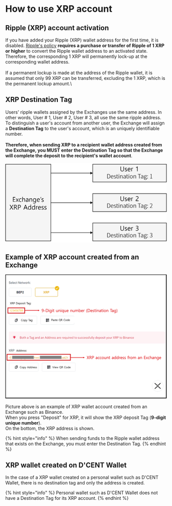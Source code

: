 # How to use XRP account

## Ripple (XRP) account activation

If you have added your Ripple (XRP) wallet address for the first time, it is disabled. [Ripple's policy](https://xrpl.org/reserves.html) **requires a purchase or transfer of Ripple of 1 XRP or higher** to convert the Ripple wallet address to an activated state. Therefore, the corresponding 1 XRP will permanently lock-up at the corresponding wallet address.\
\
If a permanent lockup is made at the address of the Ripple wallet, it is assumed that only 99 XRP can be transferred, excluding the 1 XRP, which is the permanent lockup amount.\


## XRP Destination Tag

Users' ripple wallets assigned by the Exchanges use the same address. In other words, User # 1, User # 2, User # 3, all use the same ripple address. To distinguish a user's account from another user, the Exchange will assign a **Destination Tag** to the user's account, which is an uniquely identifiable number. \
\
**Therefore, when sending XRP to a recipient wallet address created from the Exchange, you MUST enter the Destination Tag so that the Exchange will complete the deposit to the recipient's wallet account**.

<div align="left"><img src="../../../.gitbook/assets/exchange_xrp_address_en.png" alt=""></div>

## Example of XRP account created from an Exchange

<div align="left"><img src="../../../.gitbook/assets/exchange_xrp_account_en.png" alt=""></div>

Picture above is an example of XRP wallet account created from an Exchange such as Binance.\
When you press "Deposit" for XRP, it will show the XRP deposit Tag (**9-digit unique number**).\
On the bottom, the XRP address is shown.

{% hint style="info" %}
When sending funds to the Ripple wallet address that exists on the Exchange, you must enter the Destination Tag.
{% endhint %}

## XRP wallet created on D'CENT Wallet&#x20;

In the case of a XRP wallet created on a personal wallet such as D'CENT Wallet, there is no destination tag and only the address is created.&#x20;

{% hint style="info" %}
Personal wallet such as D'CENT Wallet does not have a Destination Tag for its XRP account.
{% endhint %}
